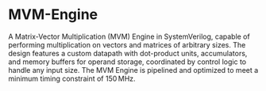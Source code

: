 # MVM-Engine

A Matrix-Vector Multiplication (MVM) Engine in SystemVerilog, capable of performing multiplication on vectors and matrices of arbitrary sizes. The design features a custom datapath with dot-product units, accumulators, and memory buffers for operand storage, coordinated by control logic to handle any input size. The MVM Engine is pipelined and optimized to meet a minimum timing constraint of 150 MHz.
